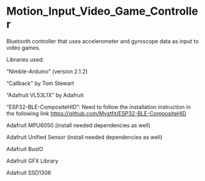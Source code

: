 # Motion_Input_Video_Game_Controller
Bluetooth controller that uses accelerometer and gyroscope data as input to video games.

Libraries used:

“Nimble-Arduino” (version 2.1.2)

“Callback” by Tom Stewart

“Adafruit VL53L1X” by Adafruit

“ESP32-BLE-CompositeHID”: Need to follow the installation instruction in the following link https://github.com/Mystfit/ESP32-BLE-CompositeHID

Adafruit MPU6050 (install needed dependencies as well)

Adafruit Unified Sensor (install needed dependencies as well)

Adafruit BusIO

Adafruit GFX Library

Adafruit SSD1306

